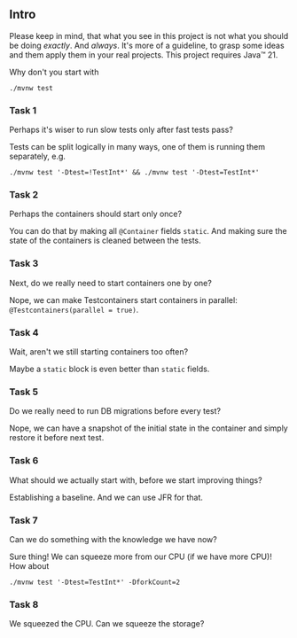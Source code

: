 ## Intro
Please keep in mind, that what you see in this project is not what you should be doing _exactly_. And _always_.
It's more of a guideline, to grasp some ideas and them apply them in your real projects.
This project requires Java™ 21.

Why don't you start with 

    ./mvnw test

### Task 1
Perhaps it's wiser to run slow tests only after fast tests pass?

Tests can be split logically in many ways, one of them is running them separately, e.g.

    ./mvnw test '-Dtest=!TestInt*' && ./mvnw test '-Dtest=TestInt*'

### Task 2
Perhaps the containers should start only once?

You can do that by making all `@Container` fields `static`. And making sure the state of the containers is cleaned between the tests.

### Task 3
Next, do we really need to start containers one by one?

Nope, we can make Testcontainers start containers in parallel: `@Testcontainers(parallel = true)`.

### Task 4
Wait, aren't we still starting containers too often?

Maybe a `static` block is even better than `static` fields.

### Task 5
Do we really need to run DB migrations before every test?

Nope, we can have a snapshot of the initial state in the container and simply restore it before next test.

### Task 6
What should we actually start with, before we start improving things?

Establishing a baseline. And we can use JFR for that.

### Task 7
Can we do something with the knowledge we have now?

Sure thing! We can squeeze more from our CPU (if we have more CPU)! How about

    ./mvnw test '-Dtest=TestInt*' -DforkCount=2

### Task 8
We squeezed the CPU. Can we squeeze the storage?
